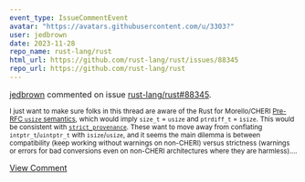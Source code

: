 ```yaml
---
event_type: IssueCommentEvent
avatar: "https://avatars.githubusercontent.com/u/3303?"
user: jedbrown
date: 2023-11-28
repo_name: rust-lang/rust
html_url: https://github.com/rust-lang/rust/issues/88345
repo_url: https://github.com/rust-lang/rust
---
```


<a href='https://github.com/jedbrown' target='_blank'>jedbrown</a> commented on issue <a href='https://github.com/rust-lang/rust/issues/88345' target='_blank'>rust-lang/rust#88345</a>.

<small>I just want to make sure folks in this thread are aware of the Rust for Morello/CHERI [Pre-RFC `usize` semantics](https://internals.rust-lang.org/t/pre-rfc-usize-semantics/19444/22), which would imply `size_t` = `usize` and `ptrdiff_t` = `isize`. This would be consistent with [`strict_provenance`](https://github.com/rust-lang/rust/issues/95228). These want to move away from conflating `intptr_t`/`uintptr_t` with `isize`/`usize`, and it seems the main dilemma is between compatibility (keep working without warnings on non-CHERI) versus strictness (warnings or errors for bad conversions even on non-CHERI architectures where they are harmless)....</small>

<a href='https://github.com/rust-lang/rust/issues/88345' target='_blank'>View Comment</a>